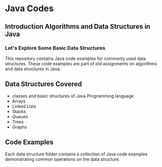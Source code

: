# Java Codes
## Introduction Algorithms and Data Structures in Java  
### Let's Explore Some Basic Data Structures  
This repository contains Java code examples for commonly used data structures. These code examples are part of old assignments on algorithms and data structures in Java.

## Data Structures Covered
- classes and basic structures of Java Programming language  
- Arrays
- Linked Lists
- Stacks
- Queues
- Trees
- Graphs

## Code Examples

Each data structure folder contains a collection of Java code examples demonstrating common operations on the data structure.
